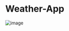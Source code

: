 # Weather-App

![image](https://user-images.githubusercontent.com/78442505/172077922-520b2dc5-1187-411c-9f32-0cb76933fcd5.png)

